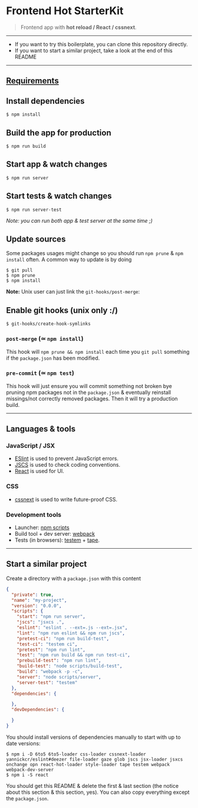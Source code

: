 # Frontend Hot StarterKit

> Frontend app with **hot reload / React / cssnext**.

---

- If you want to try this boilerplate, you can clone this repository directly.
- If you want to start a similar project, take a look at the end of this README

---

## [Requirements](REQUIREMENTS.md)

## Install dependencies

```console
$ npm install
```

## Build the app for production

```console
$ npm run build
```

## Start app & watch changes

```console
$ npm run server
```

## Start tests & watch changes

```console
$ npm run server-test
```

_Note: you can run both app & test server at the same time ;)_

## Update sources

Some packages usages might change so you should run `npm prune` & `npm install` often.
A common way to update is by doing

```console
$ git pull
$ npm prune
$ npm install
```

**Note:** Unix user can just link the `git-hooks/post-merge`:

## Enable git hooks (unix only :/)

```console
$ git-hooks/create-hook-symlinks
```

### `post-merge` (≃ `npm install`)

This hook will `npm prune && npm install` each time you `git pull` something if the `package.json` has been modified.

### `pre-commit` (≃ `npm test`)

This hook will just ensure you will commit something not broken bye pruning npm packages not in the `package.json` & eventually reinstall missings/not correctly removed packages.
Then it will try a production build.

---

## Languages & tools

### JavaScript / JSX

- [ESlint](http://www.jshint.com/docs/) is used to prevent JavaScript errors.
- [JSCS](https://npmjs.org/package/jscs) is used to check coding conventions.
- [React](http://facebook.github.io/react) is used for UI.

### CSS

- [cssnext](http://cssnext.github.io/) is used to write future-proof CSS.

### Development tools

- Launcher: [npm scripts](https://www.npmjs.org/doc/misc/npm-scripts.html)
- Build tool + dev server: [webpack](http://webpack.github.io/)
- Tests (in browsers): [testem](https://github.com/airportyh/testem) + [tape](https://github.com/substack/tape).

---

## Start a similar project

Create a directory with a `package.json` with this content

```json
{
  "private": true,
  "name": "my-project",
  "version": "0.0.0",
  "scripts": {
    "start": "npm run server",
    "jscs": "jsxcs .",
    "eslint": "eslint . --ext=.js --ext=.jsx",
    "lint": "npm run eslint && npm run jscs",
    "pretest-ci": "npm run build-test",
    "test-ci": "testem ci",
    "pretest": "npm run lint",
    "test": "npm run build && npm run test-ci",
    "prebuild-test": "npm run lint",
    "build-test": "node scripts/build-test",
    "build": "webpack -p -c",
    "server": "node scripts/server",
    "server-test": "testem"
  },
  "dependencies": {

  },
  "devDependencies": {

  }
}
```

You should install versions of dependencies manually to start with up to date versions:

```console
$ npm i -D 6to5 6to5-loader css-loader cssnext-loader yannickcr/eslint#deezer file-loader gaze glob jscs jsx-loader jsxcs onchange opn react-hot-loader style-loader tape testem webpack webpack-dev-server
$ npm i -S react
```

You should get this README & delete the first & last section (the notice about this section & this section, yes).
You can also copy everything except the `package.json`.
